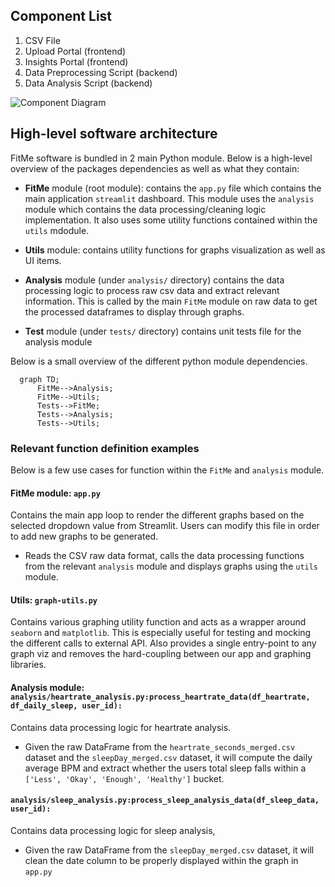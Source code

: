 ## Component List
1. CSV File
2. Upload Portal (frontend)
3. Insights Portal (frontend)
4. Data Preprocessing Script (backend)
5. Data Analysis Script (backend)

![Component Diagram](https://github.com/ameyabhamare/FitMe/blob/main/doc/images/data-515-component-diag.jpg)

## High-level software architecture
FitMe software is bundled in 2 main Python module. Below is a high-level overview of the packages dependencies as well as what they contain:

- **FitMe** module (root module): contains the `app.py` file which contains the main application `streamlit` dashboard. This module uses the `analysis` module which contains the data processing/cleaning logic implementation. It also uses some utility functions contained within the `utils` mdodule.

- **Utils** module: contains utility functions for graphs visualization as well as UI items. 

- **Analysis** module (under `analysis/` directory) contains the data processing logic to process raw csv data and extract relevant information. This is called by the main `FitMe` module on raw data to get the processed dataframes to display through graphs.

- **Test** module (under `tests/` directory) contains unit tests file for the analysis module 

Below is a small overview of the different python module dependencies. 

```mermaid
  graph TD;
      FitMe-->Analysis;
      FitMe-->Utils;
      Tests-->FitMe;
      Tests-->Analysis;
      Tests-->Utils;
```

### Relevant function definition examples
Below is a few use cases for function within the `FitMe` and `analysis` module.

#### FitMe module: `app.py`
Contains the main app loop to render the different graphs based on the selected dropdown value from Streamlit. Users can modify this file in order to add new graphs to be generated. 
- Reads the CSV raw data format, calls the data processing functions from the relevant `analysis` module and displays graphs using the `utils` module.

#### Utils: `graph-utils.py`
Contains various graphing utility function and acts as a wrapper around `seaborn` and `matplotlib`. This is especially useful for testing and mocking the different calls to external API. Also provides a single entry-point to any graph viz and removes the hard-coupling between our app and graphing libraries. 

#### Analysis module: `analysis/heartrate_analysis.py:process_heartrate_data(df_heartrate, df_daily_sleep, user_id):`
Contains data processing logic for heartrate analysis. 
- Given the raw DataFrame from the `heartrate_seconds_merged.csv` dataset and the `sleepDay_merged.csv` dataset, it will compute the daily average BPM and extract whether the users total sleep falls within a `['Less', 'Okay', 'Enough', 'Healthy']`  bucket. 

#### `analysis/sleep_analysis.py:process_sleep_analysis_data(df_sleep_data, user_id):`
Contains data processing logic for sleep analysis,
- Given the raw DataFrame from the `sleepDay_merged.csv` dataset, it will clean the date column to be properly displayed within the graph in `app.py`

